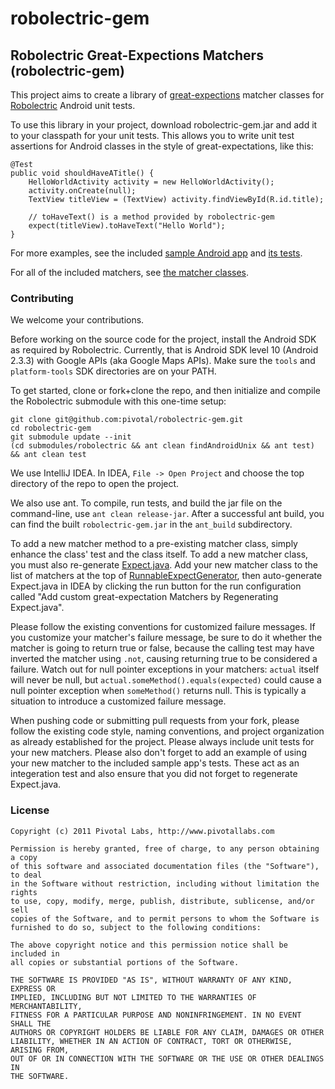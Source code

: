 robolectric-gem
==================

## Robolectric Great-Expections Matchers (robolectric-gem)

This project aims to create a library of [great-expections](https://github.com/xian/great-expectations) matcher
classes for [Robolectric](https://github.com/pivotal/robolectric) Android unit tests.

To use this library in your project, download robolectric-gem.jar and add it to your classpath for your unit tests.
This allows you to write unit test assertions for Android classes in the style of great-expectations, like this:

    @Test
    public void shouldHaveATitle() {
        HelloWorldActivity activity = new HelloWorldActivity();
        activity.onCreate(null);
        TextView titleView = (TextView) activity.findViewById(R.id.title);

        // toHaveText() is a method provided by robolectric-gem
        expect(titleView).toHaveText("Hello World");
    }

For more examples, see the included
[sample Android app](https://github.com/pivotal/robolectric-gem/tree/master/src/sampleapp-src/com/pivotallabs/robolectricgem/sampleapp)
and
[its tests](https://github.com/pivotal/robolectric-gem/tree/master/test/java/com/pivotallabs/robolectricgem/sampleapp).

For all of the included matchers, see [the matcher classes](https://github.com/pivotal/robolectric-gem/tree/master/src/robolectricgem/com/pivotallabs/robolectricgem/matchers).

### Contributing

We welcome your contributions.

Before working on the source code for the project, install the Android SDK as required by Robolectric. Currently, that
is Android SDK level 10 (Android 2.3.3) with Google APIs (aka Google Maps APIs). Make sure the `tools` and
`platform-tools` SDK directories are on your PATH.

To get started, clone or fork+clone the repo, and then initialize and compile the Robolectric submodule with this
one-time setup:

    git clone git@github.com:pivotal/robolectric-gem.git
    cd robolectric-gem
    git submodule update --init
    (cd submodules/robolectric && ant clean findAndroidUnix && ant test) && ant clean test

We use IntelliJ IDEA.  In IDEA, `File -> Open Project` and choose the top directory of the repo to open the project.

We also use ant.  To compile, run tests, and build the jar file on the command-line, use `ant clean release-jar`.
After a successful ant build, you can find the built `robolectric-gem.jar` in the `ant_build` subdirectory.

To add a new matcher method to a pre-existing matcher class, simply enhance the class' test and the class itself.  To
add a new matcher class, you must also re-generate
[Expect.java](https://github.com/pivotal/robolectric-gem/tree/master/src/robolectricgem/com/pivotallabs/robolectricgem/expect/Expect.java).
Add your new matcher class to the list of matchers
at the top of [RunnableExpectGenerator](https://github.com/pivotal/robolectric-gem/tree/master/src/robolectricgem/com/pivotallabs/robolectricgem/expect/RunnableExpectGenerator.java),
then auto-generate Expect.java in IDEA by clicking the
run button for the run configuration called "Add custom great-expectation Matchers by Regenerating Expect.java".

Please follow the existing conventions for customized failure messages.  If you customize your matcher's failure
message, be sure to do it whether the matcher is going to return true or false, because the calling test may have
inverted the matcher using `.not`, causing returning true to be considered a failure.  Watch out for null pointer
exceptions in your matchers: `actual` itself will never be null, but `actual.someMethod().equals(expected)` could
cause a null pointer exception when `someMethod()` returns null.  This is typically a situation to introduce a
customized failure message.

When pushing code or submitting pull requests from your fork, please follow the existing code style, naming conventions,
and project organization as already established for the project. Please always include unit tests for your new matchers.
Please also don't forget to add an example of using your new matcher to the included sample app's tests. These act as
an integeration test and also ensure that you did not forget to regenerate Expect.java.

### License

    Copyright (c) 2011 Pivotal Labs, http://www.pivotallabs.com

    Permission is hereby granted, free of charge, to any person obtaining a copy
    of this software and associated documentation files (the "Software"), to deal
    in the Software without restriction, including without limitation the rights
    to use, copy, modify, merge, publish, distribute, sublicense, and/or sell
    copies of the Software, and to permit persons to whom the Software is
    furnished to do so, subject to the following conditions:

    The above copyright notice and this permission notice shall be included in
    all copies or substantial portions of the Software.

    THE SOFTWARE IS PROVIDED "AS IS", WITHOUT WARRANTY OF ANY KIND, EXPRESS OR
    IMPLIED, INCLUDING BUT NOT LIMITED TO THE WARRANTIES OF MERCHANTABILITY,
    FITNESS FOR A PARTICULAR PURPOSE AND NONINFRINGEMENT. IN NO EVENT SHALL THE
    AUTHORS OR COPYRIGHT HOLDERS BE LIABLE FOR ANY CLAIM, DAMAGES OR OTHER
    LIABILITY, WHETHER IN AN ACTION OF CONTRACT, TORT OR OTHERWISE, ARISING FROM,
    OUT OF OR IN CONNECTION WITH THE SOFTWARE OR THE USE OR OTHER DEALINGS IN
    THE SOFTWARE.
